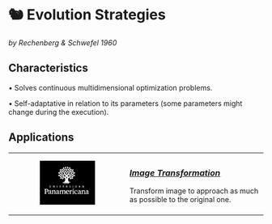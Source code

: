 # 🐿️ Evolution Strategies

_by Rechenberg & Schwefel 1960_


## **Characteristics**
• Solves continuous multidimensional optimization problems.

• Self-adaptative in relation to its parameters (some parameters might change during the execution).

##  **Applications**

<table><tr><td>

<p align="center">
        <img width="50%" src="imgs/ES.jpg"> </img>
</p>

</td><td>

### <u> _[Image Transformation](https://github.com/saracarolina12/IA_School/blob/master/Semestres/Optimizaci%C3%B3n%20y%20Metaheur%C3%ADsticas%20II/Code/Evolutionary%20Computation/Evolutive%20Strategies/ImageTransformation.ipynb)_ </u>
Transform image to approach as much as possible to the original one.

</td><tr>

</table>
